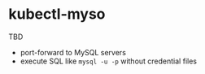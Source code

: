kubectl-myso
============

TBD

- port-forward to MySQL servers
- execute SQL like `mysql -u -p` without credential files
